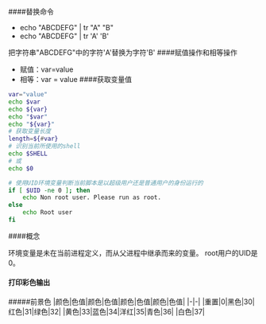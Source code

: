 ####替换命令
- echo "ABCDEFG" | tr "A" "B"
- echo "ABCDEFG" | tr 'A' 'B'

把字符串"ABCDEFG"中的字符'A'替换为字符'B'
####赋值操作和相等操作
- 赋值：var=value
- 相等：var = value
####获取变量值
```bash
var="value"
echo $var
echo ${var}
echo "$var"
echo "${var}"
# 获取变量长度
length=${#var}
# 识别当前所使用的shell
echo $SHELL
# 或
echo $0

# 使用UID环境变量判断当前脚本是以超级用户还是普通用户的身份运行的
if [ $UID -ne 0 ]; then
    echo Non root user. Please run as root.
else
    echo Root user
fi


```
####概念

环境变量是未在当前进程定义，而从父进程中继承而来的变量。
root用户的UID是0。

#### 打印彩色输出
#####前景色
|颜色|色值|颜色|色值|颜色|色值|颜色|色值|
|-|-|
|重置|0|黑色|30|红色|31|绿色|32|
|黄色|33|蓝色|34|洋红|35|青色|36|
|白色|37|

